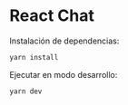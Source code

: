 # React Chat

Instalación de dependencias:
```bash
yarn install
```

Ejecutar en modo desarrollo:
```bash
yarn dev
`````